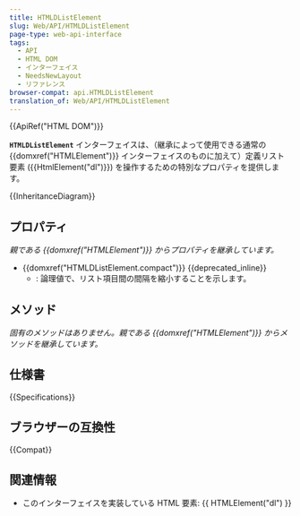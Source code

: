 ```yaml
---
title: HTMLDListElement
slug: Web/API/HTMLDListElement
page-type: web-api-interface
tags:
  - API
  - HTML DOM
  - インターフェイス
  - NeedsNewLayout
  - リファレンス
browser-compat: api.HTMLDListElement
translation_of: Web/API/HTMLDListElement
---
```

{{ApiRef("HTML DOM")}}

**`HTMLDListElement`** インターフェイスは、（継承によって使用できる通常の {{domxref("HTMLElement")}} インターフェイスのものに加えて）定義リスト要素 ({{HtmlElement("dl")}}) を操作するための特別なプロパティを提供します。

{{InheritanceDiagram}}

## プロパティ

_親である {{domxref("HTMLElement")}} からプロパティを継承しています。_

- {{domxref("HTMLDListElement.compact")}} {{deprecated_inline}}
  - : 論理値で、リスト項目間の間隔を縮小することを示します。

## メソッド

_固有のメソッドはありません。親である {{domxref("HTMLElement")}} からメソッドを継承しています。_

## 仕様書

{{Specifications}}

## ブラウザーの互換性

{{Compat}}

## 関連情報

- このインターフェイスを実装している HTML 要素: {{ HTMLElement("dl") }}

